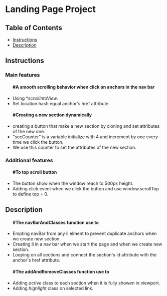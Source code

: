 <h1>Landing Page Project</h1>

<h2>Table of Contents</h2>

* [Instructions](#Instructions)
* [Description](#Description)

<h2>Instructions</h2>
<h3>Main features</h3>
<ul>
    <h4>#A smooth scrolling behavior when click on anchors in the nav bar</h4>
        <li>Using *<em>scrollIntoView</em>.</li>
        <li>Set location.hash equal anchor's href attribute.</li>
</ul>
<ul>
    <h4>#Creating a new section dynamically</h4>
        <li>creating a button that make a new section by cloning and set attributes of the new one.</li>
        <li>"secCounter" is a variable initialize with 4 and increment by one every time we click the button.</li>
        <li>We use this counter to set the attributes of the new section.</li>
</ul>
<h3>Additional features</h3>
<ul>
    <h4>#To top scroll button</h4>
        <li>The button show when the window reach to 500px height.</li>
        <li>Adding click event when we click the button and use window.scrollTop to define top = 0.</li>
</ul>
<h2>Description</h2>
<ul>
    <h4>#The navBarAndClasses function use to</h4>
        <li>Empting navBar from any li elment to prevent duplicate anchors when we create new section.</li>
        <li>Creating li in a nav bar when we start the page and when we create new section.</li>
        <li>Looping on all sections and connect the section's id attribute with the anchor's href attribute.</li>
</ul>
<ul>
    <h4>#The addAndRomoveClasses function use to</h4>
        <li>Adding <em>active</em> class to each section when it is fully showen in viewport.</li>
        <li>Adding <em>highlight</em> class on selected link.</li>
</ul>
